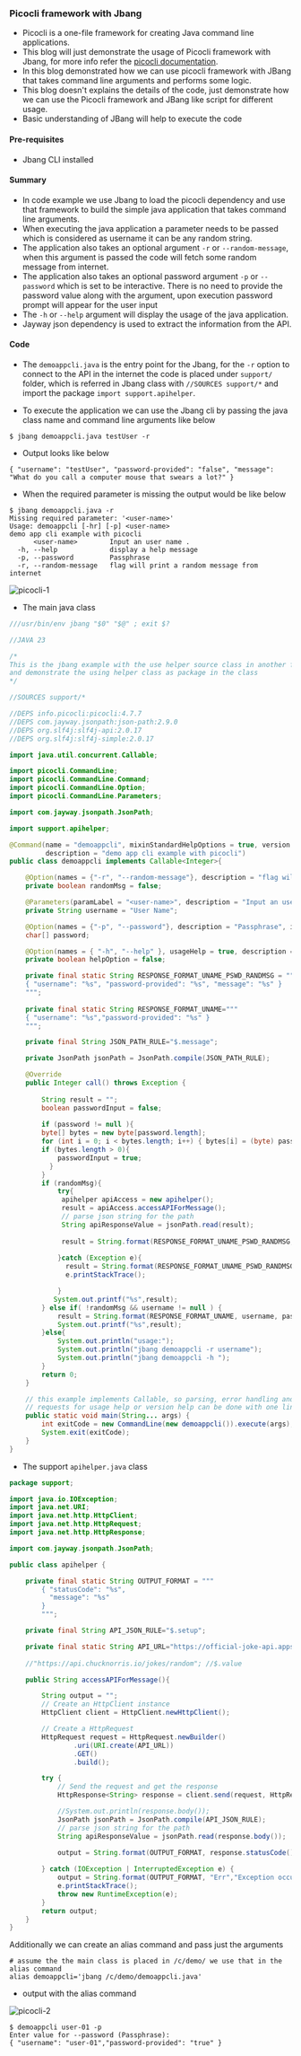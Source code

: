 ### Picocli framework with Jbang

- Picocli is a one-file framework for creating Java command line applications. 
- This blog will just demonstrate the usage of Picocli framework with Jbang, for more info refer the [picocli documentation](https://picocli.info/#_introduction).
- In this blog demonstrated how we can use picocli framework with JBang that takes command line arguments and performs some logic.
- This blog doesn't explains the details of the code, just demonstrate how we can use the Picocli framework and JBang like script for different usage.
- Basic understanding of JBang will help to execute the code

#### Pre-requisites
- Jbang CLI installed 

#### Summary
- In code example we use Jbang to load the picocli dependency and use that framework to build the simple java application that takes command line arguments.
- When executing the java application a parameter needs to be passed which is considered as username it can be any random string.
- The application also takes an optional argument `-r` or `--random-message`, when this argument is passed the code will fetch some random message from internet.
- The application also takes an optional password argument `-p` or `--password` which is set to be interactive. There is no need to provide the password value along with the argument, upon execution password prompt will appear for the user input
- The `-h` or `--help` argument will display the usage of the java application.
- Jayway json dependency is used to extract the information from the API.


#### Code

 - The `demoappcli.java` is the entry point for the Jbang, for the `-r` option to connect to the API in the internet the code is placed under `support/` folder, which is referred in Jbang class with `//SOURCES support/*` and import the package `import support.apihelper`.
 
- To execute the application we can use the Jbang cli by passing the java class name and command line arguments like below

```
$ jbang demoappcli.java testUser -r
```

- Output looks like below

```
{ "username": "testUser", "password-provided": "false", "message": "What do you call a computer mouse that swears a lot?" }
```

- When the required parameter is missing the output would be like below

```
$ jbang demoappcli.java -r
Missing required parameter: '<user-name>'
Usage: demoappcli [-hr] [-p] <user-name>
demo app cli example with picocli
      <user-name>        Input an user name .
  -h, --help             display a help message
  -p, --password         Passphrase
  -r, --random-message   flag will print a random message from internet
```
![picocli-1](https://github.com/user-attachments/assets/cfa854a9-8caa-4cb3-bb60-005daa81f809)

- The main java class 

```java
///usr/bin/env jbang "$0" "$@" ; exit $?

//JAVA 23

/*
This is the jbang example with the use helper source class in another folder 
and demonstrate the using helper class as package in the class
*/

//SOURCES support/*

//DEPS info.picocli:picocli:4.7.7
//DEPS com.jayway.jsonpath:json-path:2.9.0
//DEPS org.slf4j:slf4j-api:2.0.17
//DEPS org.slf4j:slf4j-simple:2.0.17

import java.util.concurrent.Callable;

import picocli.CommandLine;
import picocli.CommandLine.Command;
import picocli.CommandLine.Option;
import picocli.CommandLine.Parameters;

import com.jayway.jsonpath.JsonPath;

import support.apihelper;

@Command(name = "demoappcli", mixinStandardHelpOptions = true, version = "demo-app-cli v1.0.0",
         description = "demo app cli example with picocli")
public class demoappcli implements Callable<Integer>{

    @Option(names = {"-r", "--random-message"}, description = "flag will print a random message from internet")
    private boolean randomMsg = false;

    @Parameters(paramLabel = "<user-name>", description = "Input an user name .")
    private String username = "User Name";

    @Option(names = {"-p", "--password"}, description = "Passphrase", interactive = true)
    char[] password;

    @Option(names = { "-h", "--help" }, usageHelp = true, description = "display a help message")
    private boolean helpOption = false;

    private final static String RESPONSE_FORMAT_UNAME_PSWD_RANDMSG = """
    { "username": "%s", "password-provided": "%s", "message": "%s" }
    """;
    
    private final static String RESPONSE_FORMAT_UNAME="""
    { "username": "%s","password-provided": "%s" }        
    """;

    private final String JSON_PATH_RULE="$.message";

    private JsonPath jsonPath = JsonPath.compile(JSON_PATH_RULE);

    @Override
    public Integer call() throws Exception {
       
        String result = "";
        boolean passwordInput = false;
    
        if (password != null ){
        byte[] bytes = new byte[password.length];
        for (int i = 0; i < bytes.length; i++) { bytes[i] = (byte) password[i]; }
        if (bytes.length > 0){
            passwordInput = true;
          }
        }
        if (randomMsg){
            try{
             apihelper apiAccess = new apihelper();
             result = apiAccess.accessAPIForMessage();
             // parse json string for the path
             String apiResponseValue = jsonPath.read(result);
 
             result = String.format(RESPONSE_FORMAT_UNAME_PSWD_RANDMSG, username, passwordInput, apiResponseValue);
 
            }catch (Exception e){
              result = String.format(RESPONSE_FORMAT_UNAME_PSWD_RANDMSG, "Err","Err","Exception occurred accessing API endpoint");
              e.printStackTrace();

            }
           System.out.printf("%s",result);
        } else if( !randomMsg && username != null ) {
            result = String.format(RESPONSE_FORMAT_UNAME, username, passwordInput);
            System.out.printf("%s",result);
        }else{
            System.out.println("usage:");
            System.out.println("jbang demoappcli -r username");
            System.out.println("jbang demoappcli -h ");
        }
        return 0;
    }

    // this example implements Callable, so parsing, error handling and handling user
    // requests for usage help or version help can be done with one line of code.
    public static void main(String... args) {
        int exitCode = new CommandLine(new demoappcli()).execute(args);
        System.exit(exitCode);
    }
}
```

- The support `apihelper.java` class

```java
package support;

import java.io.IOException;
import java.net.URI;
import java.net.http.HttpClient;
import java.net.http.HttpRequest;
import java.net.http.HttpResponse;

import com.jayway.jsonpath.JsonPath;

public class apihelper {

    private final static String OUTPUT_FORMAT = """
        { "statusCode": "%s",
          "message": "%s"
        }
        """;

    private final String API_JSON_RULE="$.setup";

    private final static String API_URL="https://official-joke-api.appspot.com/random_joke";
    
    //"https://api.chucknorris.io/jokes/random"; //$.value

    public String accessAPIForMessage(){

        String output = "";
        // Create an HttpClient instance
        HttpClient client = HttpClient.newHttpClient();

        // Create a HttpRequest
        HttpRequest request = HttpRequest.newBuilder()
                .uri(URI.create(API_URL))
                .GET()
                .build();

        try {
            // Send the request and get the response
            HttpResponse<String> response = client.send(request, HttpResponse.BodyHandlers.ofString());

            //System.out.println(response.body());
            JsonPath jsonPath = JsonPath.compile(API_JSON_RULE);
            // parse json string for the path
            String apiResponseValue = jsonPath.read(response.body());

            output = String.format(OUTPUT_FORMAT, response.statusCode(),apiResponseValue);
    
        } catch (IOException | InterruptedException e) {
            output = String.format(OUTPUT_FORMAT, "Err","Exception occurred accessing API endpoint");
            e.printStackTrace();
            throw new RuntimeException(e);
        }
        return output;
    }   
}
```

Additionally we can create an alias command and pass just the arguments

```
# assume the the main class is placed in /c/demo/ we use that in the alias command
alias demoappcli='jbang /c/demo/demoappcli.java'
```

- output with the alias command

![picocli-2](https://github.com/user-attachments/assets/43c86e23-15cb-48b1-afe9-5c10a2922a9c)

```
$ demoappcli user-01 -p
Enter value for --password (Passphrase):
{ "username": "user-01","password-provided": "true" }
```
